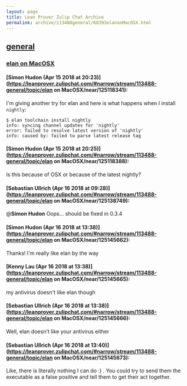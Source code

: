 ```yaml
---
layout: page
title: Lean Prover Zulip Chat Archive 
permalink: archive/113488general/68393elanonMacOSX.html
---
```


## [general](index.html)
### [elan on MacOSX](68393elanonMacOSX.html)

#### [Simon Hudon (Apr 15 2018 at 20:23)](https://leanprover.zulipchat.com/#narrow/stream/113488-general/topic/elan on MacOSX/near/125118341):
I'm giving another try for elan and here is what happens when I install `nightly`:

```
$ elan toolchain install nightly
info: syncing channel updates for 'nightly'
error: failed to resolve latest version of 'nightly'
info: caused by: failed to parse latest release tag
```

#### [Simon Hudon (Apr 15 2018 at 20:25)](https://leanprover.zulipchat.com/#narrow/stream/113488-general/topic/elan on MacOSX/near/125118388):
Is this because of OSX or because of the latest nightly?

#### [Sebastian Ullrich (Apr 16 2018 at 09:28)](https://leanprover.zulipchat.com/#narrow/stream/113488-general/topic/elan on MacOSX/near/125138749):
@**Simon Hudon** Oops... should be fixed in 0.3.4

#### [Simon Hudon (Apr 16 2018 at 13:38)](https://leanprover.zulipchat.com/#narrow/stream/113488-general/topic/elan on MacOSX/near/125145662):
Thanks! I'm really like elan by the way

#### [Kenny Lau (Apr 16 2018 at 13:38)](https://leanprover.zulipchat.com/#narrow/stream/113488-general/topic/elan on MacOSX/near/125145665):
my antivirus doesn't like elan though

#### [Sebastian Ullrich (Apr 16 2018 at 13:38)](https://leanprover.zulipchat.com/#narrow/stream/113488-general/topic/elan on MacOSX/near/125145666):
Well, elan doesn't like your antivirus either

#### [Sebastian Ullrich (Apr 16 2018 at 13:40)](https://leanprover.zulipchat.com/#narrow/stream/113488-general/topic/elan on MacOSX/near/125145673):
Like, there is literally nothing I can do :) . You could try to send them the executable as a false positive and tell them to get their act together.

